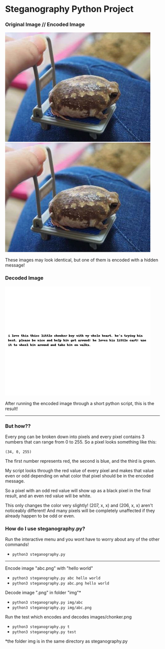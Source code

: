 # Steganography Python Project



### Original Image // Encoded Image
![original image](images/chonker.png) ![encoded image](images/chonker_encoded.png)

These images may look identical, but one of them is encoded with a hidden message!

### Decoded Image
![decoded image](images/chonker_decoded.png)

After running the encoded image through a short python script, this is the result!

---
### But how??
Every png can be broken down into pixels and every pixel contains 3 numbers that can range from 0 to 255. So a pixel looks something like this:

```(34, 0, 255)```

The first number represents red, the second is blue, and the third is green. 

My script looks through the red value of every pixel and makes that value even or odd depending on what color that pixel should be in the encoded message.

So a pixel with an odd red value will show up as a black pixel in the final result, and an even red value will be white.

This only changes the color very slightly! (207, x, x) and (206, x, x) aren't noticeably different! And many pixels will be completely unaffected if they already happen to be odd or even.


### How do I use steganography.py?
Run the interactive menu and you wont have to worry about any of the other commands!
- ```python3 steganography.py```

---
Encode image "abc.png" with "hello world"
- ```python3 steganography.py abc hello world```
- ```python3 steganography.py abc.png hello world```

Decode image ".png" in folder "img"*
- ```python3 steganography.py img/abc```
- ```python3 steganography.py img/abc.png```

Run the test which encodes and decodes images/chonker.png
- ```python3 steganography.py t```
- ```python3 steganography.py test```

*the folder img is in the same directory as steganography.py
